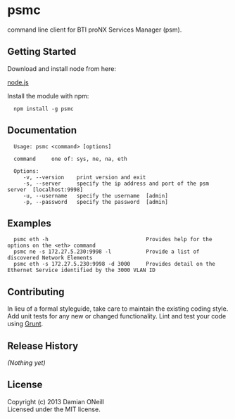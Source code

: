 # psmc

command line client for BTI proNX Services Manager (psm).

## Getting Started
Download and install node from here:

<a href="http://nodejs.org/download/" target="_blank">node.js</a>

Install the module with npm:

      npm install -g psmc


## Documentation
      Usage: psmc <command> [options]

      command     one of: sys, ne, na, eth

      Options:
         -v, --version    print version and exit
         -s, --server     specify the ip address and port of the psm server  [localhost:9998]
         -u, --username   specify the username  [admin]
         -p, --password   specify the password  [admin]

## Examples
      psmc eth -h					            Provides help for the options on the <eth> command
      psmc ne -s 172.27.5.230:9998 -l			Provide a list of discovered Network Elements
      psmc eth -s 172.27.5.230:9998 -d 3000		Provides detail on the Ethernet Service identified by the 3000 VLAN ID


## Contributing
In lieu of a formal styleguide, take care to maintain the existing coding style. Add unit tests for any new or changed functionality. Lint and test your code using [Grunt](http://gruntjs.com/).

## Release History
_(Nothing yet)_

## License
Copyright (c) 2013 Damian ONeill  
Licensed under the MIT license.
